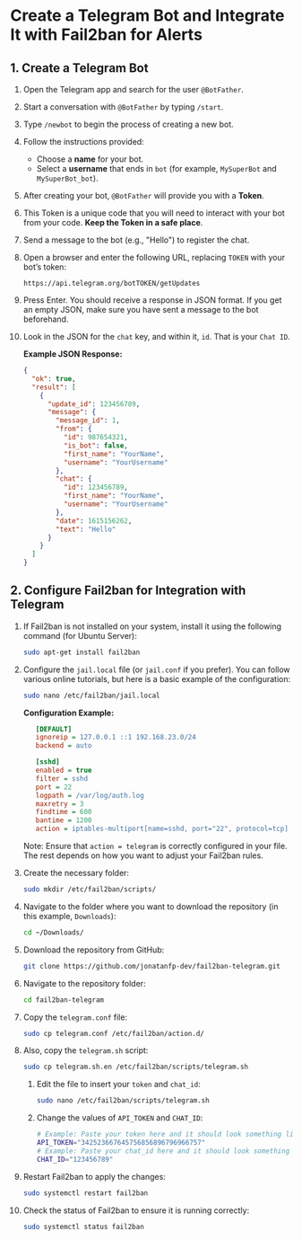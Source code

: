 # Create a Telegram Bot and Integrate It with Fail2ban for Alerts

## 1. Create a Telegram Bot

1. Open the Telegram app and search for the user `@BotFather`.
2. Start a conversation with `@BotFather` by typing `/start`.
3. Type `/newbot` to begin the process of creating a new bot.
4. Follow the instructions provided:
   - Choose a **name** for your bot.
   - Select a **username** that ends in `bot` (for example, `MySuperBot` and `MySuperBot_bot`).
5. After creating your bot, `@BotFather` will provide you with a **Token**.
6. This Token is a unique code that you will need to interact with your bot from your code. **Keep the Token in a safe place**.
7. Send a message to the bot (e.g., "Hello") to register the chat.
8. Open a browser and enter the following URL, replacing `TOKEN` with your bot’s token:

   `https://api.telegram.org/botTOKEN/getUpdates`

9. Press Enter. You should receive a response in JSON format. If you get an empty JSON, make sure you have sent a message to the bot beforehand.
10. Look in the JSON for the `chat` key, and within it, `id`. That is your `Chat ID`.

    **Example JSON Response:**

    ```json
    {
      "ok": true,
      "result": [
        {
          "update_id": 123456789,
          "message": {
            "message_id": 1,
            "from": {
              "id": 987654321,
              "is_bot": false,
              "first_name": "YourName",
              "username": "YourUsername"
            },
            "chat": {
              "id": 123456789,
              "first_name": "YourName",
              "username": "YourUsername"
            },
            "date": 1615156262,
            "text": "Hello"
          }
        }
      ]
    }
    ```

## 2. Configure Fail2ban for Integration with Telegram

1. If Fail2ban is not installed on your system, install it using the following command (for Ubuntu Server):

   ```bash
   sudo apt-get install fail2ban
   ```

2. Configure the `jail.local` file (or `jail.conf` if you prefer). You can follow various online tutorials, but here is a basic example of the configuration:

   ```bash
   sudo nano /etc/fail2ban/jail.local
   ```

   **Configuration Example:**

   ```ini
      [DEFAULT]
      ignoreip = 127.0.0.1 ::1 192.168.23.0/24
      backend = auto

      [sshd]
      enabled = true
      filter = sshd
      port = 22
      logpath = /var/log/auth.log
      maxretry = 3
      findtime = 600
      bantime = 1200
      action = iptables-multiport[name=sshd, port="22", protocol=tcp] telegram
   ```

   Note: Ensure that `action = telegram` is correctly configured in your file. The rest depends on how you want to adjust your Fail2ban rules.

3. Create the necessary folder:

   ```bash
   sudo mkdir /etc/fail2ban/scripts/
   ```

4. Navigate to the folder where you want to download the repository (in this example, `Downloads`):

   ```bash
   cd ~/Downloads/
   ```

5. Download the repository from GitHub:

   ```bash
   git clone https://github.com/jonatanfp-dev/fail2ban-telegram.git
   ```

6. Navigate to the repository folder:

   ```bash
   cd fail2ban-telegram
   ```

7. Copy the `telegram.conf` file:

   ```bash
   sudo cp telegram.conf /etc/fail2ban/action.d/
   ```

8. Also, copy the `telegram.sh` script:

   ```bash
   sudo cp telegram.sh.en /etc/fail2ban/scripts/telegram.sh
   ```

   1. Edit the file to insert your `token` and `chat_id`:

      ```bash
      sudo nano /etc/fail2ban/scripts/telegram.sh
      ```

   2. Change the values of `API_TOKEN` and `CHAT_ID`:
      ```bash
      # Example: Paste your token here and it should look something like
      API_TOKEN="342523667645756856896796966757"
      # Example: Paste your chat_id here and it should look something like
      CHAT_ID="123456789"
      ```

9. Restart Fail2ban to apply the changes:

   ```bash
   sudo systemctl restart fail2ban
   ```

10. Check the status of Fail2ban to ensure it is running correctly:

    ```bash
    sudo systemctl status fail2ban
    ```